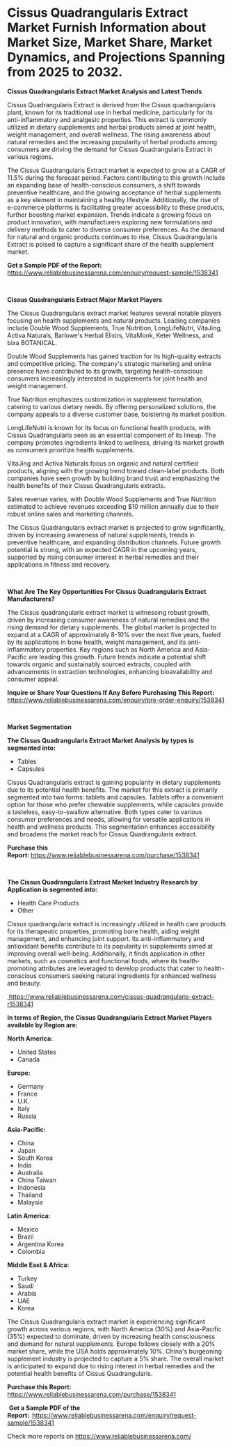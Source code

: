 <p><h1>Cissus Quadrangularis Extract Market Furnish Information about Market Size, Market Share, Market Dynamics, and Projections Spanning from 2025 to 2032.</h1></p><p><strong>Cissus Quadrangularis Extract Market Analysis and Latest Trends</strong></p>
<p><p>Cissus Quadrangularis Extract is derived from the Cissus quadrangularis plant, known for its traditional use in herbal medicine, particularly for its anti-inflammatory and analgesic properties. This extract is commonly utilized in dietary supplements and herbal products aimed at joint health, weight management, and overall wellness. The rising awareness about natural remedies and the increasing popularity of herbal products among consumers are driving the demand for Cissus Quadrangularis Extract in various regions.</p><p>The Cissus Quadrangularis Extract market is expected to grow at a CAGR of 11.5% during the forecast period. Factors contributing to this growth include an expanding base of health-conscious consumers, a shift towards preventive healthcare, and the growing acceptance of herbal supplements as a key element in maintaining a healthy lifestyle. Additionally, the rise of e-commerce platforms is facilitating greater accessibility to these products, further boosting market expansion. Trends indicate a growing focus on product innovation, with manufacturers exploring new formulations and delivery methods to cater to diverse consumer preferences. As the demand for natural and organic products continues to rise, Cissus Quadrangularis Extract is poised to capture a significant share of the health supplement market.</p></p>
<p><strong>Get a Sample PDF of the Report:&nbsp;</strong> <a href="https://www.reliablebusinessarena.com/enquiry/request-sample/1538341?utm_campaign=2452&utm_medium=2&utm_source=Github&utm_content=ia&utm_term=08032025&utm_id=cissus-quadrangularis-extract">https://www.reliablebusinessarena.com/enquiry/request-sample/1538341</a></p>
<p>&nbsp;</p>
<p><strong>Cissus Quadrangularis Extract Major Market Players</strong></p>
<p><p>The Cissus Quadrangularis extract market features several notable players focusing on health supplements and natural products. Leading companies include Double Wood Supplements, True Nutrition, LongLifeNutri, VitaJing, Activa Naturals, Barlowe's Herbal Elixirs, VitaMonk, Keter Wellness, and bixa BOTANICAL.</p><p>Double Wood Supplements has gained traction for its high-quality extracts and competitive pricing. The company's strategic marketing and online presence have contributed to its growth, targeting health-conscious consumers increasingly interested in supplements for joint health and weight management. </p><p>True Nutrition emphasizes customization in supplement formulation, catering to various dietary needs. By offering personalized solutions, the company appeals to a diverse customer base, bolstering its market position. </p><p>LongLifeNutri is known for its focus on functional health products, with Cissus Quadrangularis seen as an essential component of its lineup. The company promotes ingredients linked to wellness, driving its market growth as consumers prioritize health supplements.</p><p>VitaJing and Activa Naturals focus on organic and natural certified products, aligning with the growing trend toward clean-label products. Both companies have seen growth by building brand trust and emphasizing the health benefits of their Cissus Quadrangularis extracts.</p><p>Sales revenue varies, with Double Wood Supplements and True Nutrition estimated to achieve revenues exceeding $10 million annually due to their robust online sales and marketing channels.</p><p>The Cissus Quadrangularis extract market is projected to grow significantly, driven by increasing awareness of natural supplements, trends in preventive healthcare, and expanding distribution channels. Future growth potential is strong, with an expected CAGR in the upcoming years, supported by rising consumer interest in herbal remedies and their applications in fitness and recovery.</p></p>
<p>&nbsp;</p>
<p><strong>What Are The Key Opportunities For Cissus Quadrangularis Extract Manufacturers?</strong></p>
<p><p>The Cissus quadrangularis extract market is witnessing robust growth, driven by increasing consumer awareness of natural remedies and the rising demand for dietary supplements. The global market is projected to expand at a CAGR of approximately 8-10% over the next five years, fueled by its applications in bone health, weight management, and its anti-inflammatory properties. Key regions such as North America and Asia-Pacific are leading this growth. Future trends indicate a potential shift towards organic and sustainably sourced extracts, coupled with advancements in extraction technologies, enhancing bioavailability and consumer appeal.</p></p>
<p><strong>Inquire or Share Your Questions If Any Before Purchasing This Report:</strong> <a href="https://www.reliablebusinessarena.com/enquiry/pre-order-enquiry/1538341?utm_campaign=2452&utm_medium=2&utm_source=Github&utm_content=ia&utm_term=08032025&utm_id=cissus-quadrangularis-extract">https://www.reliablebusinessarena.com/enquiry/pre-order-enquiry/1538341</a></p>
<p>&nbsp;</p>
<p><strong>Market Segmentation</strong></p>
<p><strong>The Cissus Quadrangularis Extract Market Analysis by types is segmented into:</strong></p>
<p><ul><li>Tables</li><li>Capsules</li></ul></p>
<p><p>Cissus Quadrangularis extract is gaining popularity in dietary supplements due to its potential health benefits. The market for this extract is primarily segmented into two forms: tablets and capsules. Tablets offer a convenient option for those who prefer chewable supplements, while capsules provide a tasteless, easy-to-swallow alternative. Both types cater to various consumer preferences and needs, allowing for versatile applications in health and wellness products. This segmentation enhances accessibility and broadens the market reach for Cissus Quadrangularis extract.</p></p>
<p><strong>Purchase this Report:&nbsp;</strong><a href="https://www.reliablebusinessarena.com/purchase/1538341?utm_campaign=2452&utm_medium=2&utm_source=Github&utm_content=ia&utm_term=08032025&utm_id=cissus-quadrangularis-extract">https://www.reliablebusinessarena.com/purchase/1538341</a></p>
<p>&nbsp;</p>
<p><strong>The Cissus Quadrangularis Extract Market Industry Research by Application is segmented into:</strong></p>
<p><ul><li>Health Care Products</li><li>Other</li></ul></p>
<p><p>Cissus quadrangularis extract is increasingly utilized in health care products for its therapeutic properties, promoting bone health, aiding weight management, and enhancing joint support. Its anti-inflammatory and antioxidant benefits contribute to its popularity in supplements aimed at improving overall well-being. Additionally, it finds application in other markets, such as cosmetics and functional foods, where its health-promoting attributes are leveraged to develop products that cater to health-conscious consumers seeking natural ingredients for enhanced wellness and beauty.</p></p>
<p><a href="https://www.reliablebusinessarena.com/cissus-quadrangularis-extract-r1538341?utm_campaign=2452&utm_medium=2&utm_source=Github&utm_content=ia&utm_term=08032025&utm_id=cissus-quadrangularis-extract">&nbsp;https://www.reliablebusinessarena.com/cissus-quadrangularis-extract-r1538341</a></p>
<p><strong>In terms of Region, the Cissus Quadrangularis Extract Market Players available by Region are:</strong></p>
<p>
    <p> <strong> North America: </strong>
        <ul>
            <li>United States</li>
            <li>Canada</li>
        </ul>
        </p> 
    <p> <strong> Europe: </strong>
        <ul>
            <li>Germany</li>
            <li>France</li>
            <li>U.K.</li>
            <li>Italy</li>
            <li>Russia</li>
        </ul>
        </p> 
    <p> <strong> Asia-Pacific: </strong>
        <ul>
            <li>China</li>
            <li>Japan</li>
            <li>South Korea</li>
            <li>India</li>
            <li>Australia</li>
            <li>China Taiwan</li>
            <li>Indonesia</li>
            <li>Thailand</li>
            <li>Malaysia</li>
        </ul>
        </p> 
    <p> <strong> Latin America: </strong>
        <ul>
            <li>Mexico</li>
            <li>Brazil</li>
            <li>Argentina Korea</li>
            <li>Colombia</li>
        </ul>
        </p> 
    <p> <strong> Middle East & Africa: </strong>
        <ul>
            <li>Turkey</li>
            <li>Saudi</li>
            <li>Arabia</li>
            <li>UAE</li>
            <li>Korea</li>
        </ul>
    </p>
    </p>
<p><p>The Cissus Quadrangularis extract market is experiencing significant growth across various regions, with North America (30%) and Asia-Pacific (35%) expected to dominate, driven by increasing health consciousness and demand for natural supplements. Europe follows closely with a 20% market share, while the USA holds approximately 10%. China's burgeoning supplement industry is projected to capture a 5% share. The overall market is anticipated to expand due to rising interest in herbal remedies and the potential health benefits of Cissus Quadrangularis.</p></p>
<p><strong>Purchase this Report: </strong><a href="https://www.reliablebusinessarena.com/purchase/1538341?utm_campaign=2452&utm_medium=2&utm_source=Github&utm_content=ia&utm_term=08032025&utm_id=cissus-quadrangularis-extract">https://www.reliablebusinessarena.com/purchase/1538341</a></p>
<p>&nbsp;<strong>Get a Sample PDF of the Report:&nbsp;&nbsp;</strong><a href="https://www.reliablebusinessarena.com/enquiry/request-sample/1538341?utm_campaign=2452&utm_medium=2&utm_source=Github&utm_content=ia&utm_term=08032025&utm_id=cissus-quadrangularis-extract">https://www.reliablebusinessarena.com/enquiry/request-sample/1538341</a></p>
<p><strong></strong></p>
<p>Check more reports on <a href="https://www.reliablebusinessarena.com/?utm_campaign=2452&utm_medium=2&utm_source=Github&utm_content=ia&utm_term=08032025&utm_id=cissus-quadrangularis-extract">https://www.reliablebusinessarena.com/</a></p>